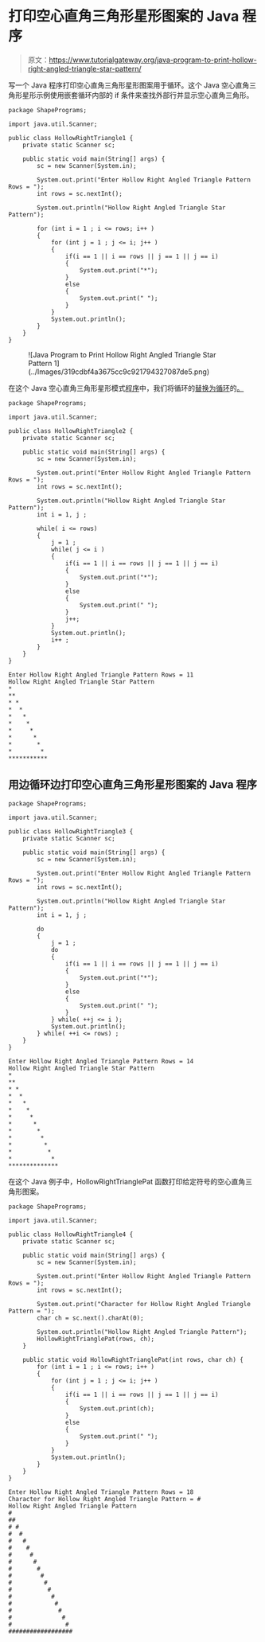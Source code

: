 # 打印空心直角三角形星形图案的 Java 程序

> 原文：<https://www.tutorialgateway.org/java-program-to-print-hollow-right-angled-triangle-star-pattern/>

写一个 Java 程序打印空心直角三角形星形图案用于循环。这个 Java 空心直角三角形星形示例使用嵌套循环内部的 if 条件来查找外部行并显示空心直角三角形。

```
package ShapePrograms;

import java.util.Scanner;

public class HollowRightTriangle1 {
	private static Scanner sc;

	public static void main(String[] args) {
		sc = new Scanner(System.in);

		System.out.print("Enter Hollow Right Angled Triangle Pattern Rows = ");
		int rows = sc.nextInt();

		System.out.println("Hollow Right Angled Triangle Star Pattern");

		for (int i = 1 ; i <= rows; i++ ) 
		{
			for (int j = 1 ; j <= i; j++ ) 
			{
				if(i == 1 || i == rows || j == 1 || j == i)
				{
					System.out.print("*");
				}
				else
				{
					System.out.print(" ");
				}
			}
			System.out.println();
		}
	}
}
```

<figure class="wp-block-image size-large">![Java Program to Print Hollow Right Angled Triangle Star Pattern 1](../Images/319cdbf4a3675cc9c921794327087de5.png)</figure>

在这个 Java 空心直角三角形星形模式[程序](https://www.tutorialgateway.org/learn-java-programs/)中，我们将循环的[替换为循环](https://www.tutorialgateway.org/java-for-loop/)的[。](https://www.tutorialgateway.org/java-while-loop/)

```
package ShapePrograms;

import java.util.Scanner;

public class HollowRightTriangle2 {
	private static Scanner sc;

	public static void main(String[] args) {
		sc = new Scanner(System.in);

		System.out.print("Enter Hollow Right Angled Triangle Pattern Rows = ");
		int rows = sc.nextInt();

		System.out.println("Hollow Right Angled Triangle Star Pattern");
		int i = 1, j ;

		while( i <= rows) 
		{
			j = 1 ;
			while( j <= i ) 
			{
				if(i == 1 || i == rows || j == 1 || j == i)
				{
					System.out.print("*");
				}
				else
				{
					System.out.print(" ");
				}
				j++;
			}
			System.out.println();
			i++ ;
		}
	}
}
```

```
Enter Hollow Right Angled Triangle Pattern Rows = 11
Hollow Right Angled Triangle Star Pattern
*
**
* *
*  *
*   *
*    *
*     *
*      *
*       *
*        *
***********
```

## 用边循环边打印空心直角三角形星形图案的 Java 程序

```
package ShapePrograms;

import java.util.Scanner;

public class HollowRightTriangle3 {
	private static Scanner sc;

	public static void main(String[] args) {
		sc = new Scanner(System.in);

		System.out.print("Enter Hollow Right Angled Triangle Pattern Rows = ");
		int rows = sc.nextInt();

		System.out.println("Hollow Right Angled Triangle Star Pattern");
		int i = 1, j ;

		do
		{
			j = 1 ;
			do
			{
				if(i == 1 || i == rows || j == 1 || j == i)
				{
					System.out.print("*");
				}
				else
				{
					System.out.print(" ");
				}
			} while( ++j <= i );
			System.out.println();
		} while( ++i <= rows) ;
	}
}
```

```
Enter Hollow Right Angled Triangle Pattern Rows = 14
Hollow Right Angled Triangle Star Pattern
*
**
* *
*  *
*   *
*    *
*     *
*      *
*       *
*        *
*         *
*          *
*           *
**************
```

在这个 Java 例子中，HollowRightTrianglePat 函数打印给定符号的空心直角三角形图案。

```
package ShapePrograms;

import java.util.Scanner;

public class HollowRightTriangle4 {
	private static Scanner sc;

	public static void main(String[] args) {
		sc = new Scanner(System.in);

		System.out.print("Enter Hollow Right Angled Triangle Pattern Rows = ");
		int rows = sc.nextInt();

		System.out.print("Character for Hollow Right Angled Triangle Pattern = ");
		char ch = sc.next().charAt(0);

		System.out.println("Hollow Right Angled Triangle Pattern");
		HollowRightTrianglePat(rows, ch);
	}

	public static void HollowRightTrianglePat(int rows, char ch) {
		for (int i = 1 ; i <= rows; i++ ) 
		{
			for (int j = 1 ; j <= i; j++ ) 
			{
				if(i == 1 || i == rows || j == 1 || j == i)
				{
					System.out.print(ch);
				}
				else
				{
					System.out.print(" ");
				}
			}
			System.out.println();
		}
	}
}
```

```
Enter Hollow Right Angled Triangle Pattern Rows = 18
Character for Hollow Right Angled Triangle Pattern = #
Hollow Right Angled Triangle Pattern
#
##
# #
#  #
#   #
#    #
#     #
#      #
#       #
#        #
#         #
#          #
#           #
#            #
#             #
#              #
#               #
##################
```